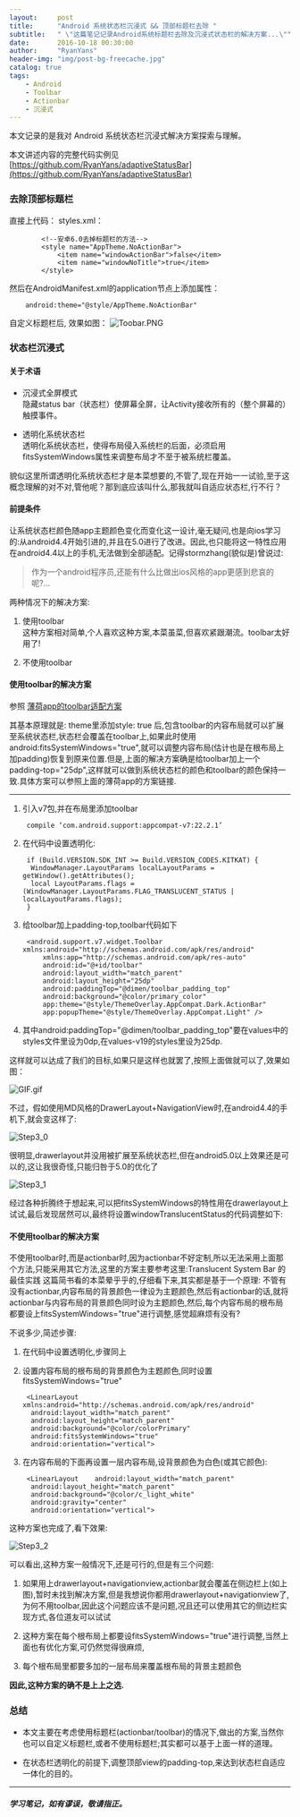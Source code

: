 ```yaml
---
layout:     post
title:      "Android 系统状态栏沉浸式 && 顶部标题栏去除 "
subtitle:   " \"这篇笔记记录Android系统标题栏去除及沉浸式状态栏的解决方案...\""
date:       2016-10-18 00:30:00
author:     "RyanYans"
header-img: "img/post-bg-freecache.jpg"
catalog: true
tags:
    - Android
    - Toolbar
    - Actionbar
    - 沉浸式
---
```



本文记录的是我对 Android 系统状态栏沉浸式解决方案探索与理解。

本文讲述内容的完整代码实例见 [https://github.com/RyanYans/adaptiveStatusBar](https://github.com/RyanYans/adaptiveStatusBar)

### 去除顶部标题栏  
直接上代码：
styles.xml：

			<!--安卓6.0去掉标题栏的方法-->
		    <style name="AppTheme.NoActionBar">
		        <item name="windowActionBar">false</item>
		        <item name="windowNoTitle">true</item>
		    </style>

然后在AndroidManifest.xml的application节点上添加属性：  

		android:theme="@style/AppTheme.NoActionBar"

自定义标题栏后, 效果如图：
![Toobar.PNG](https://ooo.0o0.ooo/2016/10/17/580505a311c5e.png)


### 状态栏沉浸式

#### 关于术语

* 沉浸式全屏模式  
隐藏status bar（状态栏）使屏幕全屏，让Activity接收所有的（整个屏幕的）触摸事件。

* 透明化系统状态栏  
透明化系统状态栏，使得布局侵入系统栏的后面，必须启用fitsSystemWindows属性来调整布局才不至于被系统栏覆盖。

貌似这里所谓透明化系统状态栏才是本菜想要的,不管了,现在开始一一试验,至于这概念理解的对不对,管他呢？那到底应该叫什么,那我就叫自适应状态栏,行不行？

#### 前提条件

让系统状态栏颜色随app主题颜色变化而变化这一设计,毫无疑问,也是向ios学习的:从android4.4开始引进的,并且在5.0进行了改进。因此,也只能将这一特性应用在android4.4以上的手机,无法做到全部适配。记得stormzhang(貌似是)曾说过:  

> 作为一个android程序员,还能有什么比做出ios风格的app更感到悲哀的呢?...

两种情况下的解决方案:

1. 使用toolbar  
这种方案相对简单,个人喜欢这种方案,本菜虽菜,但喜欢紧跟潮流。toolbar太好用了!

2. 不使用toolbar

#### 使用toolbar的解决方案

参照 [薄荷app的toolbar适配方案](http://stormzhang.com/android/2015/08/16/boohee-toolbar/)

其基本原理就是:
theme里添加style: <item name="android:windowTranslucentStatus"> true </item>后,包含toolbar的内容布局就可以扩展至系统状态栏,状态栏会覆盖在toolbar上,如果此时使用android:fitsSystemWindows="true",就可以调整内容布局(估计也是在根布局上加padding)恢复到原来位置.但是,上面的解决方案确是给toolbar加上一个padding-top="25dp",这样就可以做到系统状态栏的颜色和toolbar的颜色保持一致.具体方案可以参照上面的薄荷app的方案链接.  

----------
1. 引入v7包,并在布局里添加toolbar

		compile ‘com.android.support:appcompat-v7:22.2.1’

2. 在代码中设置透明化:

		if (Build.VERSION.SDK_INT >= Build.VERSION_CODES.KITKAT) {
		 WindowManager.LayoutParams localLayoutParams = getWindow().getAttributes();
		 local LayoutParams.flags = (WindowManager.LayoutParams.FLAG_TRANSLUCENT_STATUS | localLayoutParams.flags);
		}

3. 给toolbar加上padding-top,toolbar代码如下

		<android.support.v7.widget.Toolbar xmlns:android="http://schemas.android.com/apk/res/android"
		    xmlns:app="http://schemas.android.com/apk/res-auto"
		    android:id="@+id/toolbar"
		    android:layout_width="match_parent"
		    android:layout_height="25dp"
		    android:paddingTop="@dimen/toolbar_padding_top"
		    android:background="@color/primary_color"
		    app:theme="@style/ThemeOverlay.AppCompat.Dark.ActionBar"
		    app:popupTheme="@style/ThemeOverlay.AppCompat.Light" />

4. 其中android:paddingTop="@dimen/toolbar_padding_top"要在values中的styles文件里设为0dp,在values-v19的styles里设为25dp.

这样就可以达成了我们的目标,如果只是这样也就罢了,按照上面做就可以了,效果如图：

![GIF.gif](https://ooo.0o0.ooo/2016/10/18/5805993a360ed.gif)


不过，假如使用MD风格的DrawerLayout+NavigationView时,在android4.4的手机下,就会变这样了:

![Step3_0](http://upload-images.jianshu.io/upload_images/1839594-d8127e1d94db7806.jpg?imageMogr2/auto-orient/strip)

很明显,drawerlayout并没用被扩展至系统状态栏,但在android5.0以上效果还是可以的,这让我很奇怪,只能归咎于5.0的优化了

![Step3_1](http://upload-images.jianshu.io/upload_images/1839594-36846daa7defb203.jpg?imageMogr2/auto-orient/strip)

经过各种折腾终于想起来,可以把fitsSystemWindows的特性用在drawerlayout上试试,最后发现居然可以,最终将设置windowTranslucentStatus的代码调整如下:

#### 不使用toolbar的解决方案

不使用toolbar时,而是actionbar时,因为actionbar不好定制,所以无法采用上面那个方法,只能采用其它方法,这里的方案主要参考这里:Translucent System Bar 的最佳实践
这篇简书看的本菜晕乎乎的,仔细看下来,其实都是基于一个原理:
不管有没有actionbar,内容布局的背景颜色一律设为主题颜色,然后有actionbar的话,就将actionbar与内容布局的背景颜色同时设为主题颜色,然后,每个内容布局的根布局都要设上fitsSystemWindows="true"进行调整,感觉超麻烦有没有?

不说多少,简述步骤:

1. 在代码中设置透明化,步骤同上
2. 设置内容布局的根布局的背景颜色为主题颜色,同时设置fitsSystemWindows="true"
		
		<LinearLayout xmlns:android="http://schemas.android.com/apk/res/android"
		 android:layout_width="match_parent"
		 android:layout_height="match_parent"
		 android:background="@color/colorPrimary"
		 android:fitsSystemWindows="true" 
		 android:orientation="vertical">

3. 在内容布局的下面再设置一层内容布局,设背景颜色为白色(或其它颜色):

		<LinearLayout    android:layout_width="match_parent"
		 android:layout_height="match_parent"
		 android:background="@color/c_light_white"
		 android:gravity="center"
		 android:orientation="vertical">

这种方案也完成了,看下效果:

![Step3_2](http://upload-images.jianshu.io/upload_images/1839594-dfdfbdf0c4a7489d.jpg?imageMogr2/auto-orient/strip)

可以看出,这种方案一般情况下,还是可行的,但是有三个问题:

1. 如果用上drawerlayout+navigationview,actionbar就会覆盖在侧边栏上(如上图),暂时未找到解决方案,但是我想说你都用drawerlayout+navigationview了,为何不用toolbar,因此这个问题应该不是问题,况且还可以使用其它的侧边栏实现方式,各位道友可以试试

2. 这种方案在每个根布局上都要设fitsSystemWindows="true"进行调整,当然上面也有优化方案,可仍然觉得很麻烦,

3. 每个根布局里都要多加的一层布局来覆盖根布局的背景主题颜色

**因此,这种方案的确不是上上之选.**

### 总结

* 本文主要在考虑使用标题栏(actionbar/toolbar)的情况下,做出的方案,当然你也可以自定义标题栏,或者不使用标题栏;其实都可以基于上面一样的道理。

* 在状态栏透明化的前提下,调整顶部view的padding-top,来达到状态栏自适应一体化的目的。

----------  

##### 学习笔记，如有谬误，敬请指正。

